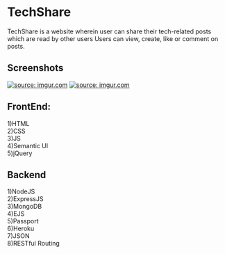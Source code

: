 # TechShare
TechShare is a website wherein user can share their tech-related posts which are read by other users Users can view, create, like or comment on posts.

## Screenshots
<a href="https://imgur.com/lIJxPQh"><img src="https://i.imgur.com/lIJxPQh.jpg" title="source: imgur.com" /></a>
<a href="https://imgur.com/XWSePJO"><img src="https://i.imgur.com/XWSePJO.jpg" title="source: imgur.com" /></a>

## FrontEnd:
1)HTML<br>
2)CSS<br>
3)JS<br>
4)Semantic UI<br>
5)jQuery<br>

## Backend
1)NodeJS<br>
2)ExpressJS<br>
3)MongoDB<br>
4)EJS<br>
5)Passport<br>
6)Heroku<br>
7)JSON<br>
8)RESTful Routing<br>
